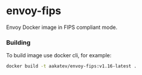 # envoy-fips

Envoy Docker image in FIPS compliant mode.

### Building

To build image use docker cli, for example:

```sh
docker build -t aakatev/envoy-fips:v1.16-latest .
```
